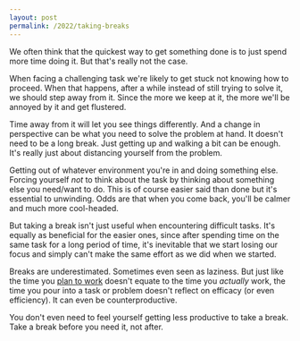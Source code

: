 ```yaml
---
layout: post
permalink: /2022/taking-breaks
---
```

We often think that the quickest way to get something done is to just spend more time doing it. But that's really not the case.

When facing a challenging task we're likely to get stuck not knowing how to proceed. When that happens, after a while instead of still trying to solve it, we should step away from it. Since the more we keep at it, the more we'll be annoyed by it and get flustered.

Time away from it will let you see things differently. And a change in perspective can be what you need to solve the problem at hand.
It doesn't need to be a long break. Just getting up and walking a bit can be enough.
It's really just about distancing yourself from the problem.

Getting out of whatever environment you're in and doing something else. Forcing yourself *not* to think about the task by thinking about something else you need/want to do. This is of course easier said than done but it's essential to unwinding.
Odds are that when you come back, you'll be calmer and much more cool-headed.

But taking a break isn't just useful when encountering difficult tasks.
It's equally as beneficial for the easier ones, since after spending time on the same task for a long period of time, it's inevitable that we start losing our focus and simply can't make the same effort as we did when we started.

Breaks are underestimated. Sometimes even seen as laziness.
But just like the time you [plan to work](https://manuellamas.github.io/overplanning) doesn't equate to the time you *actually* work, the time you pour into a task or problem doesn't reflect on efficacy (or even efficiency). It can even be counterproductive.

You don't even need to feel yourself getting less productive to take a break.
Take a break before you need it, not after.